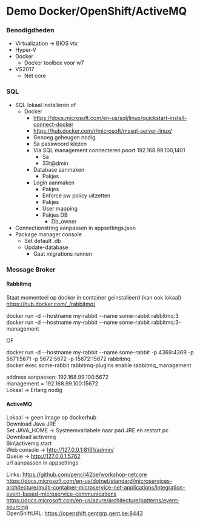 # Demo Docker/OpenShift/ActiveMQ

### Benodigdheden
- Virtualization -> BIOS vtx
- Hyper-V
- Docker
  - Docker toolbox voor w7
- VS2017
  - Net core

### SQL
- SQL lokaal installeren of 
  - Docker
    - https://docs.microsoft.com/en-us/sql/linux/quickstart-install-connect-docker
    - https://hub.docker.com/r/microsoft/mssql-server-linux/
    - Genoeg geheugen nodig
    - Sa passwoord kiezen
    - Via SQL management connecteren poort 192.168.99.100,1401
      - Sa
      - 33t@dmin
    - Database aanmaken
      - Pakjes
    - Login aanmaken
      - Pakjes
      - Enforce pw policy uitzetten
      - Pakjes
      - User mapping
      - Pakjes DB
        - Db_owner
- Connectionstring aanpassen in appsettings.json
- Package manager console
  - Set default .db
  - Update-database
    - Gaat migrations runnen

### Message Broker
#### Rabbitmq 
Staat momenteel op docker in container geinstalleerd (kan ook lokaal)  
https://hub.docker.com/_/rabbitmq/  

docker run -d --hostname my-rabbit --name some-rabbit rabbitmq:3  
docker run -d --hostname my-rabbit --name some-rabbit rabbitmq:3-management

OF

docker run -d --hostname my-rabbit --name some-rabbit -p 4369:4369 -p 5671:5671 -p 5672:5672 -p 15672:15672 rabbitmq  
docker exec some-rabbit rabbitmq-plugins enable rabbitmq_management

address aanpassen: 192.168.99.100:5672  
management = 192.168.99.100:15672  
Lokaal -> Erlang nodig  

#### ActiveMQ
Lokaal -> geen image op dockerhub  
Download Java JRE  
Set JAVA_HOME -> Systeemvariabele naar pad JRE en restart pc  
Download activemq  
Bin\activemq start  
Web console -> http://127.0.0.1:8161/admin/  
Queue ->  http://127.0.0.1:5762  
url aanpassen in appsettings  

Links:
https://github.com/pencil42be/workshop-netcore  
https://docs.microsoft.com/en-us/dotnet/standard/microservices-architecture/multi-container-microservice-net-applications/integration-event-based-microservice-communications  
https://docs.microsoft.com/en-us/azure/architecture/patterns/event-sourcing  
OpenShiftURL: https://openshift.gentgrp.gent.be:8443  
